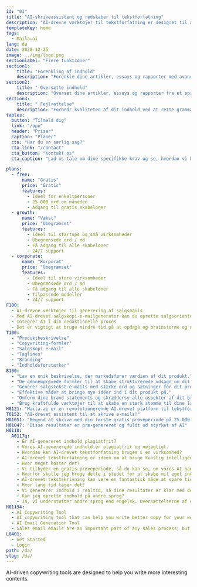 ```yaml
---
id: "01"
title: "AI-skriveassistent og redskaber til tekstforfatning"
description: "AI-drevne værktøjer til tekstforfatning er designet til at hjælpe dig med hurtigt at skrive indhold til dit brand."
templateKey: home
tags:
  - Maila.ai
lang: da
date: 2020-12-25
image: ../img/logo.png
sectionlabel: "Flere funktioner"
section1:
    title: "Forenkling af indhold"
    description: "Forenkle dine artikler, essays og rapporter med avanceret kunstig intelligens."
section2:
    title: " Oversætte indhold"
    description: "Oversæt dine artikler, essays og rapporter fra et sprog til et andet."
section3:
    title: " Fejlrettelse"
    description: "Forbedr kvaliteten af dit indhold ved at rette grammatiske fejl, stavefejl og stilistiske fejl."
tables:
  button: "Tilmeld dig"
  link: "/app"
  header: "Priser"
  caption: "Planer"
  cta: "Har du en særlig sag?"
  cta_link: "/contact"
  cta_button: "Kontakt os"
  cta_caption: "Lad os tale om dine specifikke krav og se, hvordan vi kan hjælpe dig."

plans:
  - free:
      name: "Gratis"
      price: "Gratis"
      features:
        - Ideel for enkeltpersoner
        - 25.000 ord om måneden
        - Adgang til gratis skabeloner
  - growth:
      name: "Vækst"
      price: "Ubegrænset"
      features:
        - Ideel til startups og små virksomheder
        - Ubegrænsede ord / md
        - Få adgang til alle skabeloner
        - 24/7 support
  - corporate:
      name: "Korporat"
      price: "Ubegrænset"
      features:
        - Ideel til store virksomheder
        - Ubegrænsede ord / md
        - Få adgang til alle skabeloner
        - Tilpassede modeller
        - 24/7 support
F100:
  - AI-drevne værktøjer til generering af salgsmails
  - Med AI-drevet salgskopi-e-mailgenerator kan du oprette salgsorienterede e-mails, der vil motivere din målgruppe til at handle. Du skal blot indtaste nogle produktoplysninger, og vores avancerede motor vil generere en markedsføringsbesked, der tager dit produkt til det næste niveau.
  - Integrer AI i din redaktionelle proces
  - Det er vigtigt at bruge mindre tid på at opdage og brainstorme og mere tid på rent faktisk at producere resultater. Ved at integrere AI-algoritmer i din redaktionelle proces kan du få nye idéer ind i din virksomhed. uanset om du skal skrive et blogindlæg, skabe indhold til et websted eller oprette en markedsføringsmail, kan vores platform hjælpe dig med at fremskynde din skriveproces.
T100:
  - "Produktbeskrivelse"
  - "Copywriting-formler"
  - "Salgskopi e-mail"
  - "Taglines"
  - "Branding"
  - "Indholdsforstærker"
B100: 
  - "Lav en unik beskrivelse, der markedsfører værdien af dit produkt."
  - "De gennemprøvede formler til at skabe strukturerede udsagn om dit produkt."
  - "Generer salgstekst-e-mails med stærke ord og sætninger for dit produkt."
  - "Effektive måder at bringe nye idéer ind i dit produkt på."
  - "Omform dine brand statements og skræddersy alle aspekter af dit brand til at kommunikere dets styrker og værdier."
  - "Brug kraftfulde værktøjer til at skabe en stærk stemme til dine landingssider med indhold."
H0121: "Maila.ai er en revolutionerende AI-drevet platform til tekstforfatning og skriveassistance, der gør det muligt at producere professionelt indhold på få minutter."
T0152: "AI-drevet assistent til at skrive e-mails!"
H01051: "Begynd at skrive med din første gratis prøveperiode på 25.000 ord, og se, om dit arbejde bliver bedre."
H01047: "Disse resultater er præ-genereret og fuldt ud styrket af AI"
H0118:
  A0117q:
    - Er AI-genereret indhold plagiatfrit? 
    - Vores AI-genererede indhold er plagiatfrit og nøjagtigt.
    - Hvordan kan AI-drevet tekstforfatning bruges i en virksomhed?
    - AI-drevet tekstforfatning er ideen om at bruge kunstig intelligens til at skrive indhold til din virksomhed. Denne type tekstforfatning kan bruges til en række forskellige aspekter af din virksomhed, f.eks. dine produktbeskrivelser, opdateringer på sociale medier, emnelinjer i e-mails og meget mere.
    - Hvor meget koster det?
    - Vi tilbyder en gratis prøveperiode, så du kan se, om vores AI kan hjælpe dig med at producere godt indhold.
    - Hvorfor skulle jeg bruge dette i stedet for at skabe mit eget indhold?
    - AI-drevet tekstskrivning kan være en fantastisk måde at spare tid på, især hvis du mangler personale. Automatiseret skrivning kan producere indhold hurtigere end at få en menneskelig skribent til at gøre det.
    - Hvor lang tid tager det?
    - Vi genererer indhold i realtid, så dine resultater er klar med det samme. Da vores kopi-genereringsmotor er helt automatiseret, giver det os også mulighed for at skalere vores output til at matche dine behov.
    - Kan jeg oprette indhold på andre sprog?
    - Ja, vi understøtter andre sprog end engelsk. Oversættelserne af den bedste kvalitet er i øjeblikket tilgængelige på engelsk.
H01194: 
  - AI Copywriting Tool
  - AI copywriting tool that can help you write better copy for your website or marketing campaign.
  - AI Email Generation Tool
  - Sales email emails are an important part of any sales process, but they can be difficult to write. An AI email tool could help you write sales email emails that are more effective and more likely to result in sales.
L0401:
  - Get Started
  - Login
path: /da/
slug: /da/
---
```



AI-driven copywriting tools are designed to help you write more interesting contents.